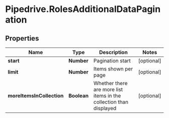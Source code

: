 # Pipedrive.RolesAdditionalDataPagination

## Properties

Name | Type | Description | Notes
------------ | ------------- | ------------- | -------------
**start** | **Number** | Pagination start | [optional] 
**limit** | **Number** | Items shown per page | [optional] 
**moreItemsInCollection** | **Boolean** | Whether there are more list items in the collection than displayed | [optional] 


